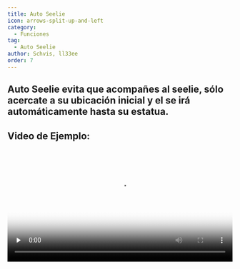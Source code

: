 ```yaml
---
title: Auto Seelie
icon: arrows-split-up-and-left
category:
  - Funciones
tag:
  - Auto Seelie
author: Schvis, ll33ee
order: 7
---
```


## Auto Seelie evita que acompañes al seelie, sólo acercate a su ubicación inicial y el se irá automáticamente hasta su estatua.

## Video de Ejemplo:

<video controls preload="none" width="100%" poster="https://nextcloud.atruicardona.xyz/s/f3Z4wMqM4d8dERo/preview"><source src="https://nextcloud.atruicardona.xyz/s/f3Z4wMqM4d8dERo/download" type="video/mp4"></video>
